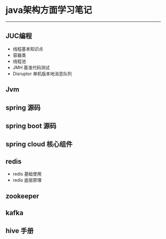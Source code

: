 # java架构方面学习笔记
---
## JUC编程
- 线程基本知识点
- 容器类
- 线程池
- JMH 基准代码测试
- Disruptor 单机版本地消息队列

## Jvm

## spring 源码

## spring boot 源码

## spring cloud 核心组件

## redis
- redis 基础使用
- redis 底层原理
## zookeeper

## kafka

## hive 手册
